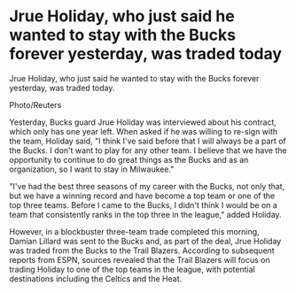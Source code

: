 #  Jrue Holiday, who just said he wanted to stay with the Bucks forever yesterday, was traded today 
  Jrue Holiday, who just said he wanted to stay with the Bucks forever yesterday, was traded today.

Photo/Reuters

Yesterday, Bucks guard Jrue Holiday was interviewed about his contract, which only has one year left. When asked if he was willing to re-sign with the team, Holiday said, "I think I've said before that I will always be a part of the Bucks. I don't want to play for any other team. I believe that we have the opportunity to continue to do great things as the Bucks and as an organization, so I want to stay in Milwaukee."

"I've had the best three seasons of my career with the Bucks, not only that, but we have a winning record and have become a top team or one of the top three teams. Before I came to the Bucks, I didn't think I would be on a team that consistently ranks in the top three in the league," added Holiday. 

However, in a blockbuster three-team trade completed this morning, Damian Lillard was sent to the Bucks and, as part of the deal, Jrue Holiday was traded from the Bucks to the Trail Blazers. According to subsequent reports from ESPN, sources revealed that the Trail Blazers will focus on trading Holiday to one of the top teams in the league, with potential destinations including the Celtics and the Heat.

